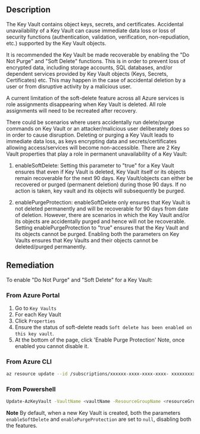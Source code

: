 ## Description

The Key Vault contains object keys, secrets, and certificates. Accidental unavailability of a Key Vault can cause immediate data loss or loss of security functions (authentication, validation, verification, non-repudiation, etc.) supported by the Key Vault objects.

It is recommended the Key Vault be made recoverable by enabling the "Do Not Purge" and "Soft Delete" functions. This is in order to prevent loss of encrypted data, including storage accounts, SQL databases, and/or dependent services provided by Key Vault objects (Keys, Secrets, Certificates) etc. This may happen in the case of accidental deletion by a user or from disruptive activity by a malicious user.

A current limitation of the soft-delete feature across all Azure services is role assignments disappearing when Key Vault is deleted. All role assignments will need to be recreated after recovery.

There could be scenarios where users accidentally run delete/purge commands on Key Vault or an attacker/malicious user deliberately does so in order to cause disruption. Deleting or purging a Key Vault leads to immediate data loss, as keys encrypting data and secrets/certificates allowing access/services will become non-accessible. There are 2 Key Vault properties that play a role in permanent unavailability of a Key Vault:

   1. enableSoftDelete:
   Setting this parameter to "true" for a Key Vault ensures that even if Key Vault is deleted, Key Vault itself or its objects remain recoverable for the next 90 days. Key Vault/objects can either be recovered or purged (permanent deletion) during those 90 days. If no action is taken, key vault and its objects will subsequently be purged.

   2. enablePurgeProtection:
   enableSoftDelete only ensures that Key Vault is not deleted permanently and will be recoverable for 90 days from date of deletion. However, there are scenarios in which the Key Vault and/or its objects are accidentally purged and hence will not be recoverable. Setting enablePurgeProtection to "true" ensures that the Key Vault and its objects cannot be purged.
   Enabling both the parameters on Key Vaults ensures that Key Vaults and their objects cannot be deleted/purged permanently.

## Remediation

To enable "Do Not Purge" and "Soft Delete" for a Key Vault:

### From Azure Portal

   1. Go to `Key Vaults`
   2. For each Key Vault
   3. Click `Properties`
   4. Ensure the status of soft-delete reads `Soft delete has been enabled on this
   key vault`.
   5. At the bottom of the page, click 'Enable Purge Protection' Note, once enabled you cannot disable it.

### From Azure CLI

```bash
az resource update --id /subscriptions/xxxxxx-xxxx-xxxx-xxxx- xxxxxxxxxxxx/resourceGroups/<resourceGroupName>/providers/Microsoft.KeyVault /vaults/<keyVaultName> --set properties.enablePurgeProtection=true properties.enableSoftDelete=true
```

### From Powershell

```bash
Update-AzKeyVault -VaultName <vaultName -ResourceGroupName <resourceGroupName -EnablePurgeProtection
```

**Note** By default, when a new Key Vault is created, both the parameters `enableSoftDelete` and `enablePurgeProtection` are set to `null`, disabling both the features.
